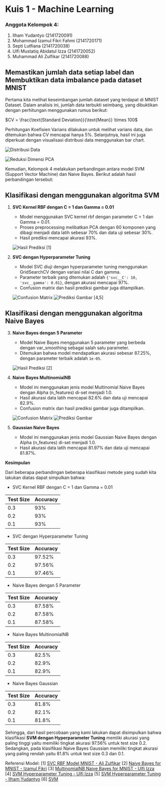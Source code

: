 # Kuis 1 - Machine Learning

### Anggota Kelompok 4:
1. Ilham Yudantyo (2141720091)
2. Mohammad Izamul Fikri Fahmi (2141720171)
3. Septi Lutfiana (2141720038)
4. Ulfi Mustatiq Abidatul Izza (2141720052)
5. Muhammad Ali Zulfikar (2141720088)

## Memastikan jumlah data setiap label dan Membuktikan data imbalance pada dataset MNIST

Pertama kita melihat keseimbangan jumlah dataset yang terdapat di MNIST Dataset. Dalam analisis ini, jumlah data terbukti seimbang, yang dibuktikan dengan perhitungan menggunakan rumus berikut:

$CV = \frac{\text{Standard Deviation}}{\text{Mean}} \times 100$

Perhitungan Koefisien Varians dilakukan untuk melihat varians data, dan ditemukan bahwa CV mencapai hanya 5%. Selanjutnya, hasil ini juga diperkuat dengan visualisasi distribusi data menggunakan bar chart.

![Distribusi Data](docs/bar-chart-cv.png)

![Reduksi Dimensi PCA](docs/reduksi-dimensi-pca.png)

Kemudian, Kelompok 4 melakukan perbandingan antara model SVM (Support Vector Machine) dan Naive Bayes. Berikut adalah hasil perbandingan tersebut:

## Klasifikasi dengan menggunakan algoritma SVM

1. **SVC Kernel RBF dengan C = 1 dan Gamma = 0.01**

   - Model menggunakan SVC kernel rbf dengan parameter C = 1 dan Gamma = 0.01.
   - Proses preprocessing melibatkan PCA dengan 60 komponen yang dibagi menjadi data latih sebesar 70% dan data uji sebesar 30%.
   - Hasil prediksi mencapai akurasi 93%.

   ![Hasil Prediksi](docs/hasil-1-svc.png) [1]

2. **SVC dengan Hyperparameter Tuning**

   - Model SVC diuji dengan hyperparameter tuning menggunakan GridSearchCV dengan variasi nilai C dan gamma.
   - Parameter terbaik yang ditemukan adalah `{'svc__C': 10, 'svc__gamma': 0.01}`, dengan akurasi mencapai 97%.
   - Confusion matrix dan hasil prediksi gambar juga ditampilkan.

   ![Confusion Matrix](docs/hasil-4-svm-cm.png)
   ![Prediksi Gambar](docs/hasil-4-svm-label.png)  [4,5]

## Klasifikasi dengan menggunakan algoritma Naive Bayes

3. **Naive Bayes dengan 5 Parameter**

   - Model Naive Bayes menggunakan 5 parameter yang berbeda dengan var_smoothing sebagai salah satu parameter.
   - Ditemukan bahwa model mendapatkan akurasi sebesar 87.25%, dengan parameter terbaik adalah `1e-05`.

   ![Hasil Prediksi](docs/hasil-2-naive.png) [2]

4. **Naive Bayes MultinomialNB**

   - Model ini menggunakan jenis model Multinomial Naive Bayes dengan Alpha (n_features) di-set menjadi 1.0.
   - Hasil akurasi data latih mencapai 82.6% dan data uji mencapai 82.9%.
   - Confusion matrix dan hasil prediksi gambar juga ditampilkan.

   ![Confusion Matrix](docs/hasil-3-multinomial.png)
   ![Prediksi Gambar](docs/hasil-3-multinomial-label.png)

5. **Gaussian Naive Bayes**
   - Model ini menggunakan jenis model Gaussian Naive Bayes dengan Alpha (n_features) di-set menjadi 1.0.
   - Hasil akurasi data latih mencapai 81.97% dan data uji mencapai 81.87%.

**Kesimpulan**


Dari beberapa perbandingan beberapa klasifikasi metode yang sudah kita lakukan diatas dapat simpulkan bahwa:
- SVC Kernel RBF dengan C = 1 dan Gamma = 0.01

| Test Size | Accuracy   |
|-----------|------------|
| 0.3       | 93%        |
| 0.2       | 93%        |
| 0.1       | 93%        |

- SVC dengan Hyperparameter Tuning

| Test Size | Accuracy   |
|-----------|------------|
| 0.3       | 97.52%        |
| 0.2       | 97.56%     |
| 0.1       | 97.46%     |
  
- Naive Bayes dengan 5 Parameter

| Test Size | Accuracy   |
|-----------|------------|
| 0.3       | 87.58%     |
| 0.2       | 87.58%     |
| 0.1       | 87.58%     |
  
- Naive Bayes MultinomialNB

| Test Size | Accuracy   |
|-----------|------------|
| 0.3       | 82.5%      |
| 0.2       | 82.9%      |
| 0.1       | 82.9%      |
  
- Naive Bayes Gaussian

| Test Size | Accuracy   |
|-----------|------------|
| 0.3       | 81.8%     |
| 0.2       | 82.1%     |
| 0.1       | 81.8%     |

Sehingga, dari hasil percobaan yang kami lakukan dapat disimpulkan bahwa klasifikasi **SVM dengan Hyperparameter Tuning** memliki akurasi yang paling tinggi yaitu memiliki tingkat akurasi 97.56% untuk test size 0.2. Sedangkan, pada klasifikasi Naive Bayes Gaussian memiliki tingkat akurasi yang paling rendah yaitu 81.8% untuk test size 0.3 dan 0.1. 

Referensi Model:
[1] [SVC RBF Model MNIST - Ali Zulfikar](https://github.com/alizul01/machine-learning-course/blob/main/05%20-%20Quiz/Quiz_Challenge.ipynb)
[2] [Naive Bayes for MNIST - Izamul Fikri](https://github.com/zenosance/machine-learning/blob/main/Pembelajaran_Mesin_Kuis_1_Naive_Bayes.ipynb)
[3] [MultinomialNB Naive Bayes for MNIST - Ulfi Izza](https://github.com/ulfiizza27/2141720052-Machine-Learning-2023/blob/main/Week%205/NaiveBayes_Multinominal.ipynb)
[4] [SVM Hyperparameter Tuning - Ulfi Izza](https://github.com/ulfiizza27/2141720052-Machine-Learning-2023/blob/main/Week%205/SVM.ipynb)
[5] [SVM Hyperparameter Tuning - Ilham Yudantyo](https://github.com/ilhamydn17/2141720091-MachLearn-2023/blob/week-05-kuis1/kuis_1_result.ipynb)
[6] [SVM]()
